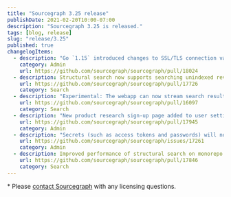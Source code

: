```yaml
---
title: "Sourcegraph 3.25 release"
publishDate: 2021-02-20T10:00-07:00
description: "Sourcegraph 3.25 is released."
tags: [blog, release]
slug: "release/3.25"
published: true
changelogItems:
  - description: "Go `1.15` introduced changes to SSL/TLS connection validation which requires certificates to include a `SAN`. This field was not included in older certificates and clients relied on the `CN` field. You might see an error like `x509: certificate relies on legacy Common Name field`. We recommend that customers using Sourcegraph with an external database that is connected using SSL/TLS check whether the certificate is up to date. AWS RDS customers please reference <a href='https://docs.aws.amazon.com/AmazonRDS/latest/UserGuide/UsingWithRDS.SSL-certificate-rotation.html'>AWS' documentation on updating the SSL/TLS certificate</a> for steps to rotate your certificate."
    category: Admin
    url: https://github.com/sourcegraph/sourcegraph/pull/18024
  - description: Structural search now supports searching unindexed revisions and indexed branches other than default.
    url: https://github.com/sourcegraph/sourcegraph/pull/17726
    category: Search
  - description: "Experimental: The webapp can now stream search results to the client, improving search performance. To enable it, add `{ \"experimentalFeatures\": { \"searchStreaming\": true } }` in user settings."
    url: https://github.com/sourcegraph/sourcegraph/pull/16097
    category: Search
  - description: "New product research sign-up page added to user settings. Users can now opt in to participate in user research and provide feedback. Use the new site config option `productResearchPage.enabled` to disable access to the product research sign-up page."
    url: https://github.com/sourcegraph/sourcegraph/pull/17945
    category: Admin
  - description: "Secrets (such as access tokens and passwords) will now appear as REDACTED when editing external service config, and in graphql API responses."
    url: https://github.com/sourcegraph/sourcegraph/issues/17261
    category: Admin
  - description: Improved performance of structural search on monorepo deployments
    url: https://github.com/sourcegraph/sourcegraph/pull/17846
    category: Search
---
```

\* Please [contact Sourcegraph](https://about.sourcegraph.com/contact/sales/) with any licensing questions.
